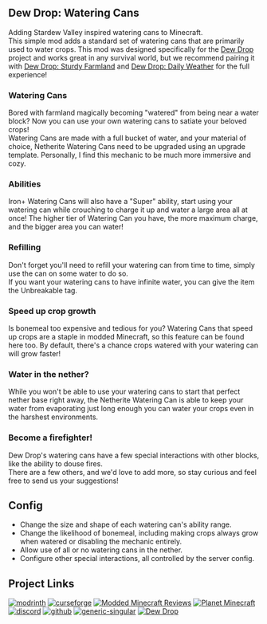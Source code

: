 ## Dew Drop: Watering Cans

Adding Stardew Valley inspired watering cans to Minecraft.  
This simple mod adds a standard set of watering cans that are primarily used to water crops.
This mod was designed specifically for the [Dew Drop](https://modrinth.com/collection/1jZQOrlw) project and works great in any survival world, but we recommend pairing it with [Dew Drop: Sturdy Farmland](https://modrinth.com/project/sturdy-farmland) and [Dew Drop: Daily Weather](https://modrinth.com/project/daily-weather) for the full experience!


### Watering Cans
Bored with farmland magically becoming "watered" from being near a water block? Now you can use your own watering cans to satiate your beloved crops!  
Watering Cans are made with a full bucket of water, and your material of choice, Netherite Watering Cans need to be upgraded using an upgrade template.
Personally, I find this mechanic to be much more immersive and cozy.  

### Abilities
Iron+ Watering Cans will also have a "Super" ability, start using your watering can while crouching to charge it up and water a large area all at once!
The higher tier of Watering Can you have, the more maximum charge, and the bigger area you can water!   

### Refilling
Don't forget you'll need to refill your watering can from time to time, simply use the can on some water to do so.  
If you want your watering cans to have infinite water, you can give the item the Unbreakable tag.

### Speed up crop growth
Is bonemeal too expensive and tedious for you? Watering Cans that speed up crops are a staple in modded Minecraft, so this feature can be found here too.
By default, there's a chance crops watered with your watering can will grow faster!  


### Water in the nether?
While you won't be able to use your watering cans to start that perfect nether base right away, the Netherite Watering Can is able to keep your water from evaporating just long enough you can water your crops even in the harshest environments.  

### Become a firefighter!
Dew Drop's watering cans have a few special interactions with other blocks, like the ability to douse fires.  
There are a few others, and we'd love to add more, so stay curious and feel free to send us your suggestions!  

## Config
- Change the size and shape of each watering can's ability range.  
- Change the likelihood of bonemeal, including making crops always grow when watered or disabling the mechanic entirely.  
- Allow use of all or no watering cans in the nether.  
- Configure other special interactions, all controlled by the server config.  

## Project Links

[![modrinth](https://cdn.jsdelivr.net/npm/@intergrav/devins-badges@3/assets/cozy-minimal/available/modrinth_vector.svg)](https://modrinth.com/user/coolbot100s) [![curseforge](https://cdn.jsdelivr.net/npm/@intergrav/devins-badges@3/assets/cozy-minimal/available/curseforge_vector.svg)](https://www.curseforge.com/members/coolbot100s/projects) [![Modded Minecraft Reviews](https://raw.githubusercontent.com/intergrav/devins-badges/c7fd18efdadd1c3f12ae56b49afd834640d2d797/assets/cozy-minimal/available/mmcreviews_vector.svg)](https://mmcreviews.com/owner/coolbot100s/) [![Planet Minecraft](https://github.com/coolbot100s/Bouncy-Leaves/assets/76798835/0b2c0293-c2ab-4956-9055-70bc7d7141c5)](https://www.planetminecraft.com/collection/146032/all-garden-gals-content/) [![discord](https://cdn.jsdelivr.net/npm/@intergrav/devins-badges@3/assets/cozy-minimal/social/discord-singular_vector.svg)](https://discord.gg/qxRVkGDjdJ) [![github](https://cdn.jsdelivr.net/npm/@intergrav/devins-badges@3/assets/cozy-minimal/available/github_vector.svg)](https://github.com/coolbot100s/Dew-Drop-Watering-Cans) [![generic-singular](https://cdn.jsdelivr.net/npm/@intergrav/devins-badges@3/assets/cozy-minimal/donate/generic-singular_vector.svg)](https://github.com/sponsors/coolbot100s) [![Dew Drop](https://github.com/user-attachments/assets/cd9d5db2-1b8d-4550-b7b8-e1b707382126)](https://modrinth.com/collection/1jZQOrlw)
